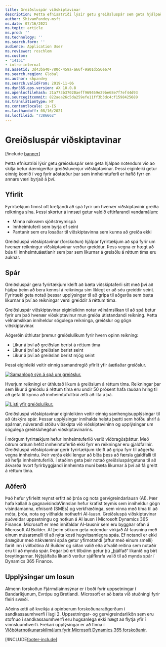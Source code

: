 ```yaml
---
title: Greiðsluspár viðskiptavinar
description: Þetta efnisatriði lýsir getu greiðsluspár sem geta hjálpað notendum við að skilja betur dæmigerðar greiðsluvenjur viðskiptavinar. Þessi eiginleiki getur einnig komið í veg fyrir aðstæður þar sem innheimtuferli er hafið fyrr en annars væri byrjað á því.
author: ShivamPandey-msft
ms.date: 07/16/2021
ms.topic: article
ms.prod: ''
ms.technology: ''
ms.search.form: ''
audience: Application User
ms.reviewer: roschlom
ms.custom:
- "14151"
- intro-internal
ms.assetid: 3d43ba40-780c-459a-a66f-9a01d556e674
ms.search.region: Global
ms.author: shpandey
ms.search.validFrom: 2019-11-06
ms.dyn365.ops.version: AX 10.0.8
ms.openlocfilehash: 21a773b37020aeff969469e29be68e7f7ef44d93
ms.sourcegitcommit: 822aea26c5da259efe11ff3b3dc4cf1598425689
ms.translationtype: HT
ms.contentlocale: is-IS
ms.lasthandoff: 08/16/2021
ms.locfileid: "7386662"
---
```

# <a name="customer-payment-predictions"></a>Greiðsluspár viðskiptavinar

[!include [banner](../includes/banner.md)]

Þetta efnisatriði lýsir getu greiðsluspár sem geta hjálpað notendum við að skilja betur dæmigerðar greiðsluvenjur viðskiptavinar. Þessi eiginleiki getur einnig komið í veg fyrir aðstæður þar sem innheimtuferli er hafið fyrr en annars væri byrjað á því.

## <a name="overview"></a>Yfirlit

Fyrirtækjum finnst oft krefjandi að spá fyrir um hvenær viðskiptavinir greiða reikninga sína. Þessi skortur á innsæi getur valdið eftirfarandi vandamálum:

- Minna nákvæm sjóðstreymispá
- Innheimtuferli sem byrja of seint
- Pantanir sem eru losaðar til viðskiptavinna sem kunna að greiða ekki

Greiðsluspá viðskiptavinar (forskoðun) hjálpar fyrirtækjum að spá fyrir um hvenær reikningur viðskiptavinar verður greiddur. Þess vegna er hægt að búa til innheimtuáætlanir sem þar sem líkurnar á greisðlu á réttum tíma eru auknar.

## <a name="predictions"></a>Spár

Greiðsluspár gera fyrirtækjum kleift að bæta viðskiptaferli sitt með því að hjálpa þeim að bera kennsl á reikninga sím líklegt er að séu greiddir seint. Fyrirtæki geta notað þessar upplýsingar til að grípa til aðgerða sem bæta líkurnar á því að reikningar verði greiddir á réttum tíma.

Greiðsluspár viðskiptavinar eiginleikinn notar vélnámslíkan til að spá betur fyrir um það hvenær viðskiptavinur mun greiða útistandandi reikning. Þetta vélnámslíkan inniheldur sögulega reikninga, greiðslur og gögn viðskiptavinar.

Aðgerðin úthlutar þremur greiðslulíkum fyrir hvern opinn reikning:

- Líkur á því að greiðslan berist á réttum tíma
- Líkur á því að greiðslan berist seint
- Líkur á því að greiðslan berist mjög seint

Þessi eiginleiki veitir einnig samandregið yfirlit yfir áætlaðar greiðslur.

[![Samanlögð sýn á spá um greiðslur.](./media/graphic-payment-reports.png)](./media/graphic-payment-reports.png)

Hverjum reikningi er úthlutað líkum á greiðslum á réttum tíma. Reikningar þar sem líkur á greiðslu á réttum tíma eru undir 50 prósent hafa rauðan hring til að gefa til kynna að innheimtufulltrúi ætti að líta á þá.

[![Listi yfir greiðslulíkur.](./media/customer-pymnt-probability-list.png)](./media/customer-pymnt-probability-list.png)

Greiðsluspá viðskiptavinar eiginleikinn veitir einnig samhengisupplýsingar til að útskýra spár. Þessar upplýsingar innihalda helstu þætti sem höfðu áhrif á spárnar, núverandi stöðu viðskipta við viðskiptavininn og upplýsingar um sögulega greiðsluhegðun viðskiptavinarins.

Í mörgum fyrirtækjum hefur innheimtuferlið verið viðbragðsþáttur. Með öðrum orðum hefst innheimtuferlið ekki fyrr en reikningar eru gjaldfallnir. Greiðsluspá viðskiptavinar gerir fyrirtækjum kleift að grípa fyrr til aðgerða vegna innheimtu. Þeir verða ekki lengur að bíða þess að færsla gjaldfalli til að hefja innheimtuferlið. Í staðinn geta þeir notað greiðsluspárgetuna til að ákvarða hvort fyrirbyggjandi innheimta muni bæta líkurnar á því að fá greitt á réttum tíma.

## <a name="methodology"></a>Aðferð

Það hefur yfirleitt reynst erfitt að þróa og nota gervigreindarlausn (AI). Þær hafa kallað á gagnavísindaVinnslan hefur krafist teymis sem inniheldur gögn vísindamanna, efnisorð (SMEs) og verkfræðinga, sem vinna með tíma til að móta, þróa, nota og viðhalda nothæfri AI-lausn. Greiðsluspá viðskiptavinar auðveldar uppsetningu og notkun á AI lausn í Microsoft Dynamics 365 Finance. Microsoft er með innifaldar AI-lausnir sem eru byggðar ofan á Microsoft AI Builder. Af þeim sökum geta notendur virkjað AI-lausnina með einum músarsmelli til að nýta kosti hugvitsamlegra spáa. Ef notandi er ekki ánægður með nákvæmni spáa getur yfirnotandi (aftur með einum smelli) farið inn í viðbótina AI Builder og síðan valið eða afvalið reitina sem notaðir eru til að mynda spár. Þegar þú ert tilbúinn getur þú „þjálfað“ líkanið og birt breytingarnar. Nýþjálfaða líkanið verður sjálfkrafa valið til að mynda spár í Dynamics 365 Finance.

## <a name="release-details"></a>Upplýsingar um losun

Almenn forskoðun Fjármálainnsýnar er í boði fyrir uppsetningar í Bandaríkjunum, Evrópu og Bretlandi. Microsoft er að bæta við stuðningi fyrir fleiri svæði.

Aðeins ætti að kveikja á opinberum forskoðunaraðgerðum í sandkassaumhverfi í lagi 2. Uppsetningar- og gervigreindarlíkön sem eru stofnuð í sandkassaumhverfi eru hugsanlega ekki hægt að flytja yfir í vinnsluumhverfi. Frekari upplýsingar er að finna í [Viðbótarnotkunarskilmálum fyrir Microsoft Dynamics 365 forskoðanir](../../fin-ops-core/fin-ops/get-started/public-preview-terms.md).

[!INCLUDE[footer-include](../../includes/footer-banner.md)]
